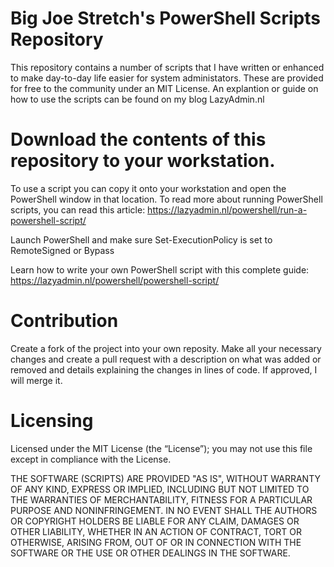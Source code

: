 Big Joe Stretch's PowerShell Scripts Repository
================

This repository contains a number of scripts that I have written or enhanced to make day-to-day life easier for system administators. These are provided for free to the community under an MIT License. An explantion or guide on how to use the scripts can be found on my blog LazyAdmin.nl

# Download the contents of this repository to your workstation.
To use a script you can copy it onto your workstation and open the PowerShell window in that location. To read more about running PowerShell scripts, you can read this article: https://lazyadmin.nl/powershell/run-a-powershell-script/

Launch PowerShell and make sure Set-ExecutionPolicy is set to RemoteSigned or Bypass

Learn how to write your own PowerShell script with this complete guide: https://lazyadmin.nl/powershell/powershell-script/

# Contribution
Create a fork of the project into your own reposity. Make all your necessary changes and create a pull request with a description on what was added or removed and details explaining the changes in lines of code. If approved, I will merge it.

# Licensing
Licensed under the MIT License (the “License”); you may not use this file except in compliance with the License. 

THE SOFTWARE (SCRIPTS) ARE PROVIDED "AS IS", WITHOUT WARRANTY OF ANY KIND, EXPRESS OR IMPLIED, INCLUDING BUT NOT LIMITED TO THE WARRANTIES OF MERCHANTABILITY, FITNESS FOR A PARTICULAR PURPOSE AND NONINFRINGEMENT. IN NO EVENT SHALL THE AUTHORS OR COPYRIGHT HOLDERS BE LIABLE FOR ANY CLAIM, DAMAGES OR OTHER LIABILITY, WHETHER IN AN ACTION OF CONTRACT, TORT OR OTHERWISE, ARISING FROM,
OUT OF OR IN CONNECTION WITH THE SOFTWARE OR THE USE OR OTHER DEALINGS IN THE SOFTWARE.
